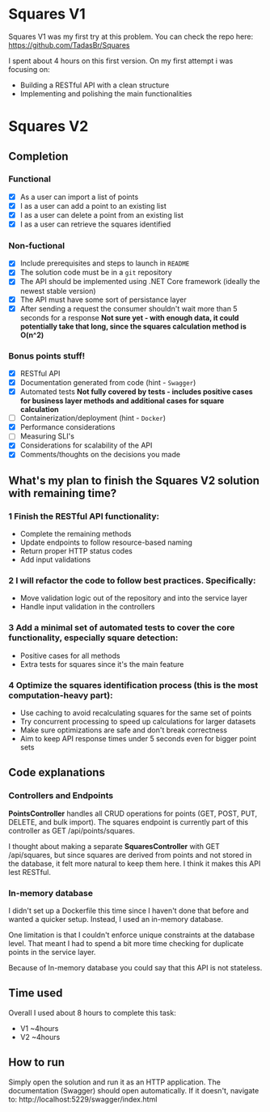 # Squares V1
Squares V1 was my first try at this problem. You can check the repo here: https://github.com/TadasBr/Squares

I spent about 4 hours on this first version. On my first attempt i was focusing on:
* Building a RESTful API with a clean structure
* Implementing and polishing the main functionalities

# Squares V2
## Completion
### Functional
- [x] As a user can import a list of points
- [x] I as a user can add a point to an existing list 
- [x] I as a user can delete a point from an existing list
- [x] I as a user can retrieve the squares identified

### Non-fuctional
- [x] Include prerequisites and steps to launch in `README`
- [x] The solution code must be in a `git` repository
- [x] The API should be implemented using .NET Core framework (ideally the newest stable version)
- [x] The API must have some sort of persistance layer
- [x] After sending a request the consumer shouldn't wait more than 5 seconds for a response **Not sure yet - with enough data, it could potentially take that long, since the squares calculation method is O(n^2)**

### Bonus points stuff!
- [x] RESTful API
- [x] Documentation generated from code (hint - `Swagger`)
- [x] Automated tests **Not fully covered by tests - includes positive cases for business layer methods and additional cases for square calculation**
- [ ] Containerization/deployment (hint - `Docker`)
- [x] Performance considerations
- [ ] Measuring SLI's
- [x] Considerations for scalability of the API
- [x] Comments/thoughts on the decisions you made

## What's my plan to finish the Squares V2 solution with remaining time?
### 1 Finish the RESTful API functionality:
* Complete the remaining methods
* Update endpoints to follow resource-based naming
* Return proper HTTP status codes
* Add input validations

### 2 I will refactor the code to follow best practices. Specifically:
* Move validation logic out of the repository and into the service layer
* Handle input validation in the controllers

### 3 Add a minimal set of automated tests to cover the core functionality, especially square detection:
* Positive cases for all methods
* Extra tests for squares since it's the main feature

### 4 Optimize the squares identification process (this is the most computation-heavy part):
* Use caching to avoid recalculating squares for the same set of points
* Try concurrent processing to speed up calculations for larger datasets
* Make sure optimizations are safe and don't break correctness
* Aim to keep API response times under 5 seconds even for bigger point sets

## Code explanations
### Controllers and Endpoints
**PointsController** handles all CRUD operations for points (GET, POST, PUT, DELETE, and bulk import). The squares endpoint is currently part of this controller as GET /api/points/squares.

I thought about making a separate **SquaresController** with GET /api/squares, but since squares are derived from points and not stored in the database, it felt more natural to keep them here. I think it makes this API lest RESTful.

### In-memory database
I didn't set up a Dockerfile this time since I haven't done that before and wanted a quicker setup. Instead, I used an in-memory database.

One limitation is that I couldn't enforce unique constraints at the database level. That meant I had to spend a bit more time checking for duplicate points in the service layer.

Because of In-memory database you could say that this API is not stateless.

## Time used
Overall I used about 8 hours to complete this task:
* V1 ~4hours
* V2 ~4hours

## How to run
Simply open the solution and run it as an HTTP application. The documentation (Swagger) should open automatically. If it doesn't, navigate to: http://localhost:5229/swagger/index.html
